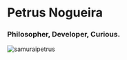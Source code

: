 <h1>Petrus Nogueira</h1>
<h3>Philosopher, Developer, Curious.</h3>

<p><img align="center" src="https://github-readme-stats.vercel.app/api/top-langs?username=samuraipetrus&show_icons=true&locale=en&layout=compact" alt="samuraipetrus" /></p>
